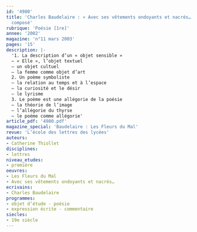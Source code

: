 ```yaml
---
id: '4980'
title: 'Charles Baudelaire : « Avec ses vêtements ondoyants et nacrés… », 27. Commentaire
  composé'
rubrique: 'Poésie [1re]'
annee: '2002'
magazine: 'n°11 mars 2003'
pages: '15'
description: |-
  '1. La description d’un « objet sensible »
  – « Elle », l’objet textuel
  – un objet cultuel
  – la femme comme objet d’art
  2. Un poème symboliste
  – la relation au temps et à l’espace
  – la curiosité et le désir
  – le lyrisme
  3. Le poème est une allégorie de la poésie
  – la théorie de l’image
  – l’allégorie du thyrse
  – le poème comme allégorie'
article_pdf: '4980.pdf'
magazine_special: 'Baudelaire : Les Fleurs du Mal'
revue: 'L’école des lettres des lycées'
auteurs:
- Catherine Thiollet
disciplines:
- lettres
niveau_etudes:
- première
oeuvres:
- Les Fleurs du Mal
- Avec ses vêtements ondoyants et nacrés…
ecrivains:
- Charles Baudelaire
programmes:
- objet d’étude - poésie
- expression écrite - commentaire
siecles:
- 19e siècle
---
```

